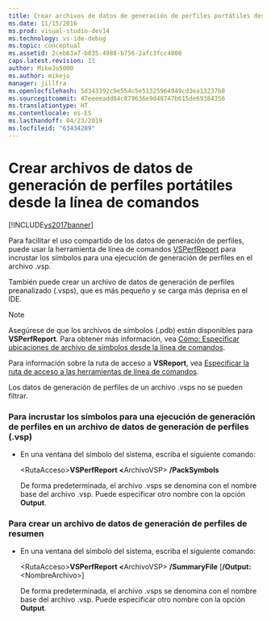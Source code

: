 ```yaml
---
title: Crear archivos de datos de generación de perfiles portátiles desde la línea de comandos | Microsoft Docs
ms.date: 11/15/2016
ms.prod: visual-studio-dev14
ms.technology: vs-ide-debug
ms.topic: conceptual
ms.assetid: 2ceb63a7-b835-4988-b756-2afc3fcc4808
caps.latest.revision: 11
author: MikeJo5000
ms.author: mikejo
manager: jillfra
ms.openlocfilehash: 5d343392c9e554c5e51325964949cd3ea13237b8
ms.sourcegitcommit: 47eeeeadd84c879636e9d48747b615de69384356
ms.translationtype: HT
ms.contentlocale: es-ES
ms.lasthandoff: 04/23/2019
ms.locfileid: "63434289"
---
```

# <a name="creating-portable-profiling-data-files-from-the-command-line"></a>Crear archivos de datos de generación de perfiles portátiles desde la línea de comandos
[!INCLUDE[vs2017banner](../includes/vs2017banner.md)]

Para facilitar el uso compartido de los datos de generación de perfiles, puede usar la herramienta de línea de comandos [VSPerfReport](../profiling/vsperfreport.md) para incrustar los símbolos para una ejecución de generación de perfiles en el archivo .vsp.  
  
 También puede crear un archivo de datos de generación de perfiles preanalizado (.vsps), que es más pequeño y se carga más deprisa en el IDE.  
  
> [!NOTE]
> Asegúrese de que los archivos de símbolos (.pdb) están disponibles para **VSPerfReport**. Para obtener más información, vea [Cómo: Especificar ubicaciones de archivo de símbolos desde la línea de comandos](../profiling/how-to-specify-symbol-file-locations-from-the-command-line.md).  
>   
> Para información sobre la ruta de acceso a **VSReport**, vea [Especificar la ruta de acceso a las herramientas de línea de comandos](../profiling/specifying-the-path-to-profiling-tools-command-line-tools.md).  
>   
> Los datos de generación de perfiles de un archivo .vsps no se pueden filtrar.  
  
### <a name="to-embed-the-symbols-for-a-profiling-run-into-a-profiling-data-vsp-file"></a>Para incrustar los símbolos para una ejecución de generación de perfiles en un archivo de datos de generación de perfiles (.vsp)  
  
- En una ventana del símbolo del sistema, escriba el siguiente comando:  
  
   \<RutaAcceso><strong>VSPerfReport \<</strong>ArchivoVSP> **/PackSymbols**  
  
   De forma predeterminada, el archivo .vsps se denomina con el nombre base del archivo .vsp. Puede especificar otro nombre con la opción **Output**.  
  
### <a name="to-create-a-summary-profiling-data-file"></a>Para crear un archivo de datos de generación de perfiles de resumen  
  
- En una ventana del símbolo del sistema, escriba el siguiente comando:  
  
   \<RutaAcceso><strong>VSPerfReport \<</strong>ArchivoVSP> **/SummaryFile** [**/Output:**\<NombreArchivo>]  
  
   De forma predeterminada, el archivo .vsps se denomina con el nombre base del archivo .vsp. Puede especificar otro nombre con la opción **Output**.
